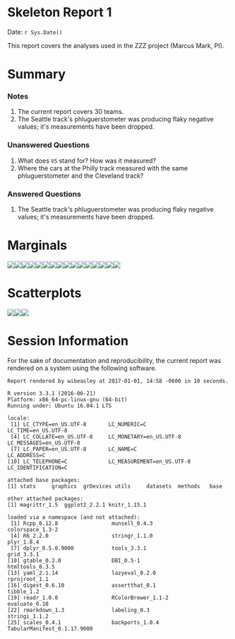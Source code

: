 # Skeleton Report 1
Date: `r Sys.Date()`  

This report covers the analyses used in the ZZZ project (Marcus Mark, PI).

<!--  Set the working directory to the repository's base directory; this assumes the report is nested inside of two directories.-->


<!-- Set the report-wide options, and point to the external code file. -->


<!-- Load the sources.  Suppress the output when loading sources. --> 


<!-- Load 'sourced' R files.  Suppress the output when loading packages. --> 


<!-- Load any global functions and variables declared in the R file.  Suppress the output. --> 


<!-- Declare any global functions specific to a Rmd output.  Suppress the output. --> 


<!-- Load the datasets.   -->


<!-- Tweak the datasets.   -->


# Summary

### Notes 
1. The current report covers 30 teams.
1. The Seattle track's phluguerstometer was producing flaky negative values; it's measurements have been dropped.

### Unanswered Questions
1. What does `VS` stand for?  How was it measured?
1. Where the cars at the Philly track measured with the same phluguerstometer and the Cleveland track?
 
### Answered Questions
1. The Seattle track's phluguerstometer was producing flaky negative values; it's measurements have been dropped.

# Marginals
![](figure-png/marginals-1.png)<!-- -->![](figure-png/marginals-2.png)<!-- -->![](figure-png/marginals-3.png)<!-- -->![](figure-png/marginals-4.png)<!-- -->![](figure-png/marginals-5.png)<!-- -->![](figure-png/marginals-6.png)<!-- -->![](figure-png/marginals-7.png)<!-- -->![](figure-png/marginals-8.png)<!-- -->![](figure-png/marginals-9.png)<!-- -->![](figure-png/marginals-10.png)<!-- -->![](figure-png/marginals-11.png)<!-- -->![](figure-png/marginals-12.png)<!-- -->![](figure-png/marginals-13.png)<!-- -->![](figure-png/marginals-14.png)<!-- -->![](figure-png/marginals-15.png)<!-- -->![](figure-png/marginals-16.png)<!-- -->

# Scatterplots
![](figure-png/scatterplots-1.png)<!-- -->![](figure-png/scatterplots-2.png)<!-- -->![](figure-png/scatterplots-3.png)<!-- -->


# Session Information
For the sake of documentation and reproducibility, the current report was rendered on a system using the following software.

```
Report rendered by wibeasley at 2017-01-01, 14:58 -0600 in 10 seconds.
```

```
R version 3.3.1 (2016-06-21)
Platform: x86_64-pc-linux-gnu (64-bit)
Running under: Ubuntu 16.04.1 LTS

locale:
 [1] LC_CTYPE=en_US.UTF-8       LC_NUMERIC=C               LC_TIME=en_US.UTF-8       
 [4] LC_COLLATE=en_US.UTF-8     LC_MONETARY=en_US.UTF-8    LC_MESSAGES=en_US.UTF-8   
 [7] LC_PAPER=en_US.UTF-8       LC_NAME=C                  LC_ADDRESS=C              
[10] LC_TELEPHONE=C             LC_MEASUREMENT=en_US.UTF-8 LC_IDENTIFICATION=C       

attached base packages:
[1] stats     graphics  grDevices utils     datasets  methods   base     

other attached packages:
[1] magrittr_1.5  ggplot2_2.2.1 knitr_1.15.1 

loaded via a namespace (and not attached):
 [1] Rcpp_0.12.8                 munsell_0.4.3               colorspace_1.3-2           
 [4] R6_2.2.0                    stringr_1.1.0               plyr_1.8.4                 
 [7] dplyr_0.5.0.9000            tools_3.3.1                 grid_3.3.1                 
[10] gtable_0.2.0                DBI_0.5-1                   htmltools_0.3.5            
[13] yaml_2.1.14                 lazyeval_0.2.0              rprojroot_1.1              
[16] digest_0.6.10               assertthat_0.1              tibble_1.2                 
[19] readr_1.0.0                 RColorBrewer_1.1-2          evaluate_0.10              
[22] rmarkdown_1.3               labeling_0.3                stringi_1.1.2              
[25] scales_0.4.1                backports_1.0.4             TabularManifest_0.1.17.9000
```
